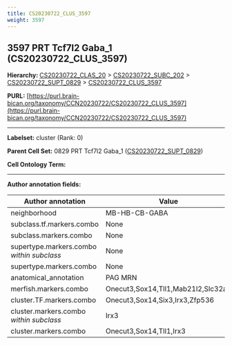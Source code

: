 ```yaml
---
title: CS20230722_CLUS_3597
weight: 3597
---
```

## 3597 PRT Tcf7l2 Gaba_1 (CS20230722_CLUS_3597)
<b>Hierarchy: </b>
[CS20230722_CLAS_20](../CS20230722_CLAS_20) >
[CS20230722_SUBC_202](../CS20230722_SUBC_202) >
[CS20230722_SUPT_0829](../CS20230722_SUPT_0829) >
[CS20230722_CLUS_3597](../CS20230722_CLUS_3597)

**PURL:** [https://purl.brain-bican.org/taxonomy/CCN20230722/CS20230722_CLUS_3597](https://purl.brain-bican.org/taxonomy/CCN20230722/CS20230722_CLUS_3597)

---


**Labelset:** cluster (Rank: 0)

**Parent Cell Set:** 0829 PRT Tcf7l2 Gaba_1 ([CS20230722_SUPT_0829](../CS20230722_SUPT_0829))



**Cell Ontology Term:** 

[MARKER GENES.]: #


---

[TRANSFERRED ANNOTATIONS.]: #


[AUTHOR ANNOTATION FIELDS.]: #


**Author annotation fields:**

| Author annotation | Value |
|-------------------|-------|
|neighborhood|MB-HB-CB-GABA|
|subclass.tf.markers.combo|None|
|subclass.markers.combo|None|
|supertype.markers.combo _within subclass_|None|
|supertype.markers.combo|None|
|anatomical_annotation|PAG MRN|
|merfish.markers.combo|Onecut3,Sox14,Tll1,Mab21l2,Slc32a1|
|cluster.TF.markers.combo|Onecut3,Sox14,Six3,Irx3,Zfp536|
|cluster.markers.combo _within subclass_|Irx3|
|cluster.markers.combo|Onecut3,Sox14,Tll1,Irx3|
